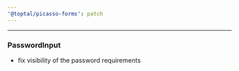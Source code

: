 ```yaml
---
'@toptal/picasso-forms': patch
---
```


---

### PasswordInput

- fix visibility of the password requirements
